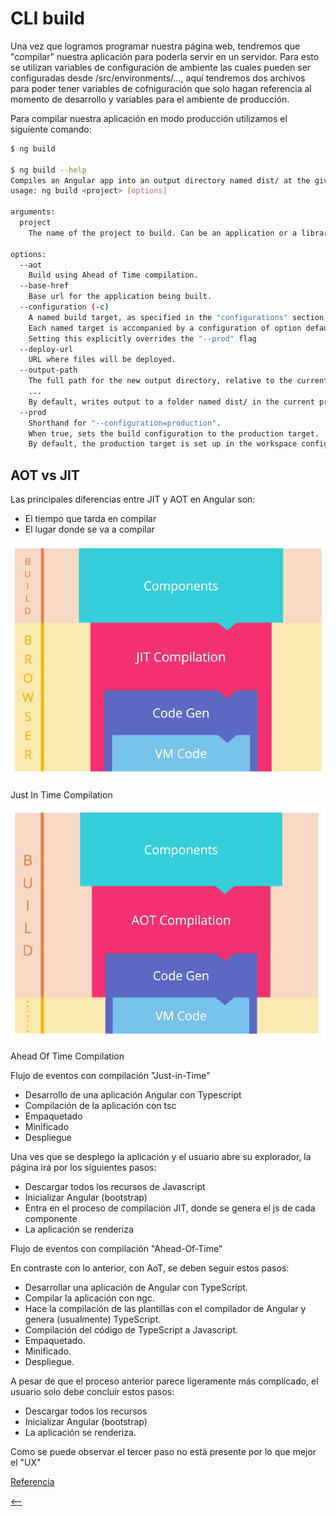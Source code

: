 # CLI build

Una vez que logramos programar nuestra página web, tendremos que "compilar" nuestra aplicación para poderla servir en un servidor. Para esto se utilizan variables de configuración de ambiente las cuales pueden ser configuradas desde /src/environments/..., aquí tendremos dos archivos para poder tener variables de cofniguración que solo hagan referencia al momento de desarrollo y variables para el ambiente de producción.

Para compilar nuestra aplicación en modo producción utilizamos el siguiente comando:

```sh
$ ng build

$ ng build --help
Compiles an Angular app into an output directory named dist/ at the given output path. Must be executed from within a workspace directory.
usage: ng build <project> [options]

arguments:
  project
    The name of the project to build. Can be an application or a library.

options:
  --aot
    Build using Ahead of Time compilation.
  --base-href
    Base url for the application being built.
  --configuration (-c)
    A named build target, as specified in the "configurations" section of angular.json.
    Each named target is accompanied by a configuration of option defaults for that target.
    Setting this explicitly overrides the "--prod" flag
  --deploy-url
    URL where files will be deployed.
  --output-path
    The full path for the new output directory, relative to the current workspace.
    ...
    By default, writes output to a folder named dist/ in the current project.
  --prod
    Shorthand for "--configuration=production".
    When true, sets the build configuration to the production target.
    By default, the production target is set up in the workspace configuration such that all builds make use of bundling, limited tree-shaking, and also limited dead code elimination.
```

## AOT vs JIT

Las principales diferencias entre JIT y AOT en Angular son:

* El tiempo que tarda en compilar
* El lugar donde se va a compilar

![JIT](./imgs/jit-com.png)

Just In Time Compilation

![JIT](./imgs/aot-comp.png)

Ahead Of Time Compilation

Flujo de eventos con compilación "Just-in-Time"

* Desarrollo de una aplicación Angular con Typescript
* Compilación de la aplicación con tsc
* Empaquetado
* Minificado
* Despliegue

Una ves que se desplego la aplicación y el usuario abre su explorador, la página irá por los siguientes pasos:

* Descargar todos los recursos de Javascript
* Inicializar Angular (bootstrap)
* Entra en el proceso de compilación JIT,  donde se genera el js de cada componente
* La aplicación se renderiza

Flujo de eventos con compilación "Ahead-Of-Time"

En contraste con lo anterior, con AoT, se deben seguir estos pasos:

* Desarrollar una aplicación de Angular con TypeScript.
* Compilar la aplicación con ngc.
* Hace la compilación de las plantillas con el compilador de Angular y genera (usualmente) TypeScript.
* Compilación del código de TypeScript a Javascript.
* Empaquetado.
* Minificado.
* Despliegue.

A pesar de que el proceso anterior parece ligeramente más complicado, el usuario solo debe concluir estos pasos:

* Descargar todos los recursos
* Inicializar Angular (bootstrap)
* La aplicación se renderiza.

Como se puede observar el tercer paso no está presente por lo que mejor el "UX"

[Referencia](https://medium.com/@jitubutwal144/basic-overview-of-just-in-time-jit-vs-ahead-of-time-aot-compilation-in-angular-applications-d24f04d8f7ca)

[<--](./README.md)
